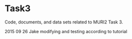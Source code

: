 # Task3
Code, documents, and data sets related to MURI2 Task 3. 

2015 09 26 Jake modifying and testing according to tutorial
